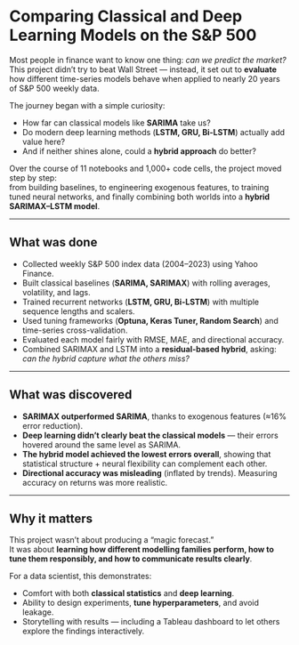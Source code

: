 
# Comparing Classical and Deep Learning Models on the S&P 500

Most people in finance want to know one thing: *can we predict the market?*  
This project didn’t try to beat Wall Street — instead, it set out to **evaluate** how different time-series models behave when applied to nearly 20 years of S&P 500 weekly data.

The journey began with a simple curiosity:  
- How far can classical models like **SARIMA** take us?  
- Do modern deep learning methods (**LSTM, GRU, Bi-LSTM**) actually add value here?  
- And if neither shines alone, could a **hybrid approach** do better?  

Over the course of 11 notebooks and 1,000+ code cells, the project moved step by step:  
from building baselines, to engineering exogenous features, to training tuned neural networks, and finally combining both worlds into a **hybrid SARIMAX–LSTM model**.

---

## What was done
- Collected weekly S&P 500 index data (2004–2023) using Yahoo Finance.  
- Built classical baselines (**SARIMA, SARIMAX**) with rolling averages, volatility, and lags.  
- Trained recurrent networks (**LSTM, GRU, Bi-LSTM**) with multiple sequence lengths and scalers.  
- Used tuning frameworks (**Optuna, Keras Tuner, Random Search**) and time-series cross-validation.  
- Evaluated each model fairly with RMSE, MAE, and directional accuracy.  
- Combined SARIMAX and LSTM into a **residual-based hybrid**, asking: *can the hybrid capture what the others miss?*

---

## What was discovered
- **SARIMAX outperformed SARIMA**, thanks to exogenous features (≈16% error reduction).  
- **Deep learning didn’t clearly beat the classical models** — their errors hovered around the same level as SARIMA.  
- **The hybrid model achieved the lowest errors overall**, showing that statistical structure + neural flexibility can complement each other.  
- **Directional accuracy was misleading** (inflated by trends). Measuring accuracy on returns was more realistic.  

---

## Why it matters
This project wasn’t about producing a “magic forecast.”  
It was about **learning how different modelling families perform, how to tune them responsibly, and how to communicate results clearly**.  

For a data scientist, this demonstrates:  
- Comfort with both **classical statistics** and **deep learning**.  
- Ability to design experiments, **tune hyperparameters**, and avoid leakage.  
- Storytelling with results — including a Tableau dashboard to let others explore the findings interactively.  
